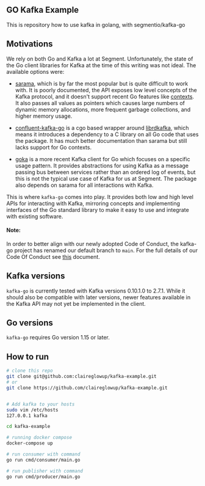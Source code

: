 <!-- @format -->

## GO Kafka Example

This is repository how to use kafka in golang, with segmentio/kafka-go

## Motivations

We rely on both Go and Kafka a lot at Segment. Unfortunately, the state of the Go
client libraries for Kafka at the time of this writing was not ideal. The available
options were:

- [sarama](https://github.com/Shopify/sarama), which is by far the most popular
  but is quite difficult to work with. It is poorly documented, the API exposes
  low level concepts of the Kafka protocol, and it doesn't support recent Go features
  like [contexts](https://golang.org/pkg/context/). It also passes all values as
  pointers which causes large numbers of dynamic memory allocations, more frequent
  garbage collections, and higher memory usage.

- [confluent-kafka-go](https://github.com/confluentinc/confluent-kafka-go) is a
  cgo based wrapper around [librdkafka](https://github.com/edenhill/librdkafka),
  which means it introduces a dependency to a C library on all Go code that uses
  the package. It has much better documentation than sarama but still lacks support
  for Go contexts.

- [goka](https://github.com/lovoo/goka) is a more recent Kafka client for Go
  which focuses on a specific usage pattern. It provides abstractions for using Kafka
  as a message passing bus between services rather than an ordered log of events, but
  this is not the typical use case of Kafka for us at Segment. The package also
  depends on sarama for all interactions with Kafka.

This is where `kafka-go` comes into play. It provides both low and high level
APIs for interacting with Kafka, mirroring concepts and implementing interfaces of
the Go standard library to make it easy to use and integrate with existing
software.

#### Note:

In order to better align with our newly adopted Code of Conduct, the kafka-go
project has renamed our default branch to `main`. For the full details of our
Code Of Conduct see [this](./CODE_OF_CONDUCT.md) document.

## Kafka versions

`kafka-go` is currently tested with Kafka versions 0.10.1.0 to 2.7.1.
While it should also be compatible with later versions, newer features available
in the Kafka API may not yet be implemented in the client.

## Go versions

`kafka-go` requires Go version 1.15 or later.

## How to run

```bash
# clone this repo
git clone git@github.com:claireglowup/kafka-example.git
# or
git clone https://github.com/claireglowup/kafka-example.git


# Add kafka to your hosts
sudo vim /etc/hosts
127.0.0.1 kafka

cd kafka-example

# running docker compose
docker-compose up

# run consumer with command
go run cmd/consumer/main.go

# run publisher with command
go run cmd/producer/main.go
```
